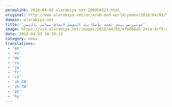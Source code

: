 ```yaml
---
permalink: 2018-04-03-alarabiya.net-288958523.html
original: http://www.alarabiya.net/ar/arab-and-world/yemen/2018/04/03/%D8%BA%D9%88%D8%AA%D9%8A%D8%B1%D9%8A%D8%B3-%D9%8A%D8%A8%D8%AF%D9%8A-%D8%AB%D9%82%D8%AA%D9%87-%D9%85%D9%86-%D8%A7%D9%84%D8%AA%D9%88%D8%B5%D9%84-%D9%84%D8%A7%D8%AA%D9%81%D8%A7%D9%82-%D8%B3%D9%8A%D8%A7%D8%B3%D9%8A-%D9%81%D9%8A-%D8%A7%D9%84%D9%8A%D9%85%D9%86.html
domain: alarabiya.net
title: 'غوتيريس يبدي ثقته بإمكانية التوصل لاتفاق سياسي باليمن'
image: https://vid.alarabiya.net/images/2018/04/03/efb866a5-2eca-4cf5-9782-1cf0a79f7408/efb866a5-2eca-4cf5-9782-1cf0a79f7408_16x9_600x338.jpeg
date: 2018-04-03 18:38:13
category: news
translations: 
 - 'en'
 - 'es'
 - 'de'
 - 'ru'
 - 'ja'
 - 'fr'
 - 'it'
 - 'zh-CN'
 - 'zh-TW'
 - 'pt'
 - 'hy'
---
```


